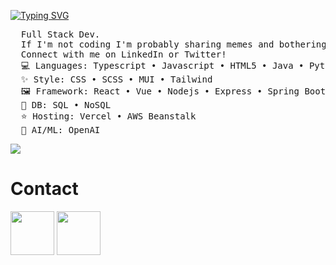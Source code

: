 [![Typing SVG](https://readme-typing-svg.herokuapp.com?font=Gowun+Batang&size=50&letterSpacing=4px&duration=3000&pause=300&color=8AA2F7&center=true&vCenter=true&multiline=true&width=1000&height=200&lines=Hiya!!+%3AD;Name's+Joyce)](https://git.io/typing-svg)

<!-------------------------------------------------------------------------------------------------------------------------------------------------->
<!----- About ME  ---------------------------------------------------------------------------------------------------------------------------------->
<!-------------------------------------------------------------------------------------------------------------------------------------------------->
<pre>
  Full Stack Dev.
  If I'm not coding I'm probably sharing memes and bothering Luna 🐶
  Connect with me on LinkedIn or Twitter!
  💻 Languages: Typescript • Javascript • HTML5 • Java • Python
  ✨ Style: CSS • SCSS • MUI • Tailwind
  🖼️ Framework: React • Vue • Nodejs • Express • Spring Boot
  💾 DB: SQL • NoSQL
  ⭐️ Hosting: Vercel • AWS Beanstalk
  🤖 AI/ML: OpenAI
</pre>

![](https://komarev.com/ghpvc/?username=joyceoh&style=for-the-badge)

<!-------------------------------------------------------------------------------------------------------------------------------------------------->
<!----- Contact  ----------------------------------------------------------------------------------------------------------------------------------->
<!-------------------------------------------------------------------------------------------------------------------------------------------------->

# Contact
<a href="https://www.linkedin.com/in/joyce-oh/" target="_blank"><img src="https://user-images.githubusercontent.com/74038190/235294012-0a55e343-37ad-4b0f-924f-c8431d9d2483.gif" width="70"></a>
<a href="https://x.com/@je_ohh" target="_blank"><img src="https://user-images.githubusercontent.com/74038190/235294011-b8074c31-9097-4a65-a594-4151b58743a8.gif" width="70"></a>

<!-------------------------------------------------------------------------------------------------------------------------------------------------->
<!-----  Skills  ----------------------------------------------------------------------------------------------------------------------------------->
<!-------------------------------------------------------------------------------------------------------------------------------------------------->


